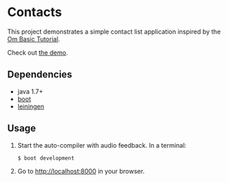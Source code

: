 # Contacts

This project demonstrates a simple contact list application inspired by the [Om Basic Tutorial](https://github.com/swannodette/om/wiki/Basic-Tutorial).

Check out [the demo][4].

## Dependencies

- java 1.7+
- [boot][1]
- [leiningen][2]

## Usage

1. Start the auto-compiler with audio feedback. In a terminal:

    ```bash
    $ boot development
    ```

2. Go to [http://localhost:8000][3] in your browser.

[1]: https://github.com/tailrecursion/boot
[2]: https://github.com/technomancy/leiningen
[3]: http://localhost:8000
[4]: http://tailrecursion.github.io/hoplon-demos/contacts/
